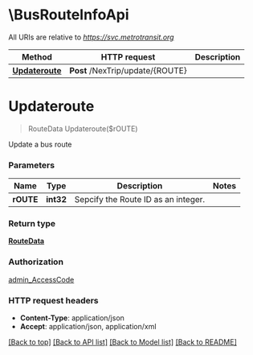 # \BusRouteInfoApi

All URIs are relative to *https://svc.metrotransit.org*

Method | HTTP request | Description
------------- | ------------- | -------------
[**Updateroute**](BusRouteInfoApi.md#Updateroute) | **Post** /NexTrip/update/{ROUTE} | 


# **Updateroute**
> RouteData Updateroute($rOUTE)



Update a bus route


### Parameters

Name | Type | Description  | Notes
------------- | ------------- | ------------- | -------------
 **rOUTE** | **int32**| Sepcify the Route ID as an integer. | 

### Return type

[**RouteData**](RouteData.md)

### Authorization

[admin_AccessCode](../README.md#admin_AccessCode)

### HTTP request headers

 - **Content-Type**: application/json
 - **Accept**: application/json, application/xml

[[Back to top]](#) [[Back to API list]](../README.md#documentation-for-api-endpoints) [[Back to Model list]](../README.md#documentation-for-models) [[Back to README]](../README.md)

